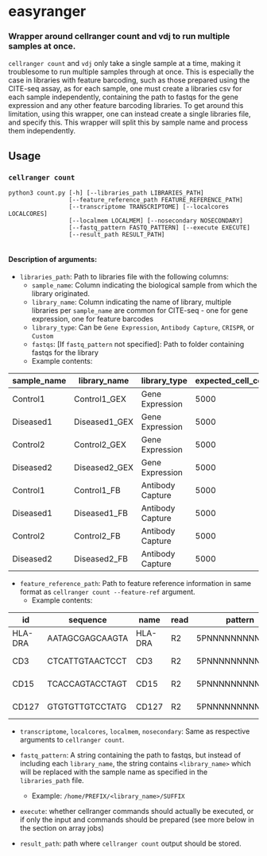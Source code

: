 # easyranger

### Wrapper around cellranger count and vdj to run multiple samples at once.

`cellranger count` and `vdj` only take a single sample at a time, making it troublesome to run multiple samples through at once. This is especially the case in libraries with feature barcoding, such as those prepared using the CITE-seq assay, as for each sample, one must create a libraries csv for each sample independently, containing the path to fastqs for the gene expression and any other feature barcoding libraries. To get around this limitation, using this wrapper, one can instead create a single libraries file, and specify this. This wrapper will split this by sample name and process them independently.

## Usage

### `cellranger count`

```
python3 count.py [-h] [--libraries_path LIBRARIES_PATH]
                 [--feature_reference_path FEATURE_REFERENCE_PATH]
                 [--transcriptome TRANSCRIPTOME] [--localcores LOCALCORES]
                 [--localmem LOCALMEM] [--nosecondary NOSECONDARY]
                 [--fastq_pattern FASTQ_PATTERN] [--execute EXECUTE]
                 [--result_path RESULT_PATH]
                 
```

#### Description of arguments:

* `libraries_path`: Path to libraries file with the following columns:
  - `sample_name`: Column indicating the biological sample from which the library originated.
  - `library_name`: Column indicating the name of library, multiple libraries per `sample_name` are common for CITE-seq - one for gene expression, one for feature barcodes
  - `library_type`: Can be `Gene Expression`, `Antibody Capture`, `CRISPR`, or `Custom`
  - `fastqs`: [If `fastq_pattern` not specified]: Path to folder containing fastqs for the library
  - Example contents: 
 
| sample_name   | library_name  | library_type     | expected_cell_count |
|---------------|---------------|------------------|---------------------|
| Control1      | Control1_GEX  | Gene Expression  | 5000                |
| Diseased1     | Diseased1_GEX | Gene Expression  | 5000                |
| Control2      | Control2_GEX  | Gene Expression  | 5000                |
| Diseased2     | Diseased2_GEX | Gene Expression  | 5000                |
| Control1      | Control1_FB   | Antibody Capture | 5000                |
| Diseased1     | Diseased1_FB  | Antibody Capture | 5000                |
| Control2      | Control2_FB   | Antibody Capture | 5000                |
| Diseased2     | Diseased2_FB  | Antibody Capture | 5000                |


* `feature_reference_path`: Path to feature reference information in same format as `cellranger count --feature-ref` argument.
  - Example contents:
  
| id      | sequence        | name    | read | pattern          | feature_type     | 
|---------|-----------------|---------|------|------------------|------------------| 
| HLA-DRA | AATAGCGAGCAAGTA | HLA-DRA | R2   | 5PNNNNNNNNNN(BC) | Antibody Capture | 
| CD3     | CTCATTGTAACTCCT | CD3     | R2   | 5PNNNNNNNNNN(BC) | Antibody Capture | 
| CD15    | TCACCAGTACCTAGT | CD15    | R2   | 5PNNNNNNNNNN(BC) | Antibody Capture | 
| CD127   | GTGTGTTGTCCTATG | CD127   | R2   | 5PNNNNNNNNNN(BC) | Antibody Capture | 

* `transcriptome`, `localcores`, `localmem`, `nosecondary`: Same as respective arguments to `cellranger count`.

* `fastq_pattern`: A string containing the path to fastqs, but instead of including each `library_name`, the string contains `<library_name>` which will be replaced with the sample name as specified in the `libraries_path` file.
  - Example: `/home/PREFIX/<library_name>/SUFFIX`

* `execute`: whether cellranger commands should actually be executed, or if only the input and commands should be prepared (see more below in the section on array jobs)

* `result_path`: path where `cellranger count` output should be  stored.